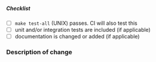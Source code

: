 <!--
Thank you for your pull request. Please provide a description above and review
the requirements below.

Bug fixes and new features should include tests and possibly benchmarks.

Contributors guide: ./CONTRIBUTING.md
-->

<!-- _Please make sure to review and check all of these items:_ -->


##### Checklist
<!-- Remove items that do not apply. For completed items, change [ ] to [x]. -->

- [ ] `make test-all` (UNIX) passes. CI will also test this
- [ ] unit and/or integration tests are included (if applicable)
- [ ] documentation is changed or added (if applicable)

<!-- _NOTE: these things are not required to open a PR and can be done afterwards / while the PR is open._ -->

### Description of change
<!--
Please provide a description of the change here. Be sure to use issue references when applicable:
https://help.github.com/en/github/managing-your-work-on-github/closing-issues-using-keywords
-->
